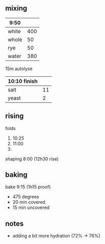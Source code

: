 ## mixing
| 9:50 |  |
| ----------- |:----|
| white       | 400 |
| whole       | 50  |
| rye         | 50  |
| water       | 380 |

15m autolyse

| 10:10 finish | |
| ----------- |:----|
| salt        | 11  |
| yeast       |  2  |

## rising
folds
1. 10:25
2. 11:00
3.

shaping 8:00 (12h30 rise)

## baking

bake 9:15 (1h15 proof)
- 475 degrees
- 20 min covered
- 15 min uncovered

## notes
- adding a bit more hydration (72% -> 76%)
